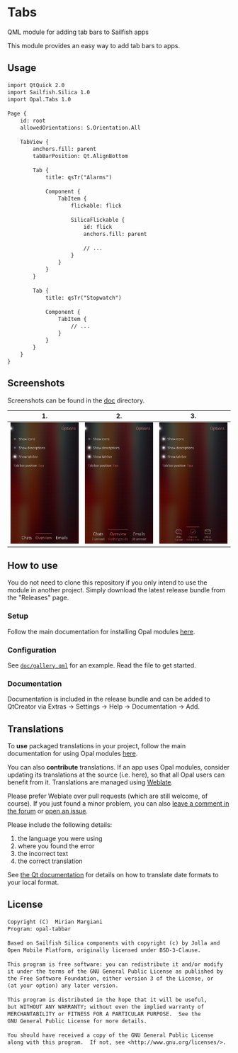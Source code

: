 <!--
SPDX-FileCopyrightText: 2023-2024 Mirian Margiani
SPDX-License-Identifier: GFDL-1.3-or-later
-->

# Tabs

QML module for adding tab bars to Sailfish apps

This module provides an easy way to add tab bars to apps.


## Usage

```{qml}
import QtQuick 2.0
import Sailfish.Silica 1.0
import Opal.Tabs 1.0

Page {
    id: root
    allowedOrientations: S.Orientation.All

    TabView {
        anchors.fill: parent
        tabBarPosition: Qt.AlignBottom

        Tab {
            title: qsTr("Alarms")

            Component {
                TabItem {
                    flickable: flick

                    SilicaFlickable {
                        id: flick
                        anchors.fill: parent

                        // ...
                    }
                }
            }
        }

        Tab {
            title: qsTr("Stopwatch")

            Component {
                TabItem {
                    // ...
                }
            }
        }
    }
}
```

## Screenshots

Screenshots can be found in the [doc](doc/) directory.

| 1. | 2. | 3. |
|-|-|-|
| <img src="./doc/screenshot-01.webp" width="600" /> | <img src="./doc/screenshot-02.webp" width="600" /> | <img src="./doc/screenshot-03.webp" width="600" /> |

## How to use

You do not need to clone this repository if you only intend to use the module in
another project. Simply download the latest release bundle from the "Releases" page.

### Setup

Follow the main documentation for installing Opal modules
[here](https://github.com/Pretty-SFOS/opal/blob/main/README.md#using-opal).

### Configuration

See [`doc/gallery.qml`](doc/gallery.qml) for an example. Read the file to get
started.

### Documentation

Documentation is included in the release bundle and can be added to
QtCreator via Extras → Settings → Help → Documentation → Add.

## Translations

To **use** packaged translations in your project, follow the main documentation for
using Opal modules [here](https://github.com/Pretty-SFOS/opal#using-opal).

You can also **contribute** translations. If an app uses Opal modules, consider
updating its translations at the source (i.e. here), so that all Opal users can
benefit from it. Translations are managed using
[Weblate](https://hosted.weblate.org/projects/opal).

Please prefer Weblate over pull requests (which are still welcome, of course).
If you just found a minor problem, you can also
[leave a comment in the forum](https://forum.sailfishos.org/t/opal-qml-components-for-app-development/15801)
or [open an issue](https://github.com/Pretty-SFOS/opal/issues/new).

Please include the following details:

1. the language you were using
2. where you found the error
3. the incorrect text
4. the correct translation

See [the Qt documentation](https://doc.qt.io/qt-5/qml-qtqml-date.html#details) for
details on how to translate date formats to your local format.

## License

    Copyright (C)  Mirian Margiani
    Program: opal-tabbar

    Based on Sailfish Silica components with copyright (c) by Jolla and
    Open Mobile Platform, originally licensed under BSD-3-Clause.

    This program is free software: you can redistribute it and/or modify
    it under the terms of the GNU General Public License as published by
    the Free Software Foundation, either version 3 of the License, or
    (at your option) any later version.

    This program is distributed in the hope that it will be useful,
    but WITHOUT ANY WARRANTY; without even the implied warranty of
    MERCHANTABILITY or FITNESS FOR A PARTICULAR PURPOSE.  See the
    GNU General Public License for more details.

    You should have received a copy of the GNU General Public License
    along with this program.  If not, see <http://www.gnu.org/licenses/>.
